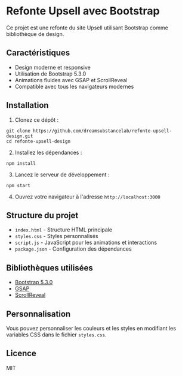 # Refonte Upsell avec Bootstrap

Ce projet est une refonte du site Upsell utilisant Bootstrap comme bibliothèque de design.

## Caractéristiques

- Design moderne et responsive
- Utilisation de Bootstrap 5.3.0
- Animations fluides avec GSAP et ScrollReveal
- Compatible avec tous les navigateurs modernes

## Installation

1. Clonez ce dépôt :
```
git clone https://github.com/dreamsubstancelab/refonte-upsell-design.git
cd refonte-upsell-design
```

2. Installez les dépendances :
```
npm install
```

3. Lancez le serveur de développement :
```
npm start
```

4. Ouvrez votre navigateur à l'adresse `http://localhost:3000`

## Structure du projet

- `index.html` - Structure HTML principale
- `styles.css` - Styles personnalisés
- `script.js` - JavaScript pour les animations et interactions
- `package.json` - Configuration des dépendances

## Bibliothèques utilisées

- [Bootstrap 5.3.0](https://getbootstrap.com/)
- [GSAP](https://greensock.com/gsap/)
- [ScrollReveal](https://scrollrevealjs.org/)

## Personnalisation

Vous pouvez personnaliser les couleurs et les styles en modifiant les variables CSS dans le fichier `styles.css`.

## Licence

MIT